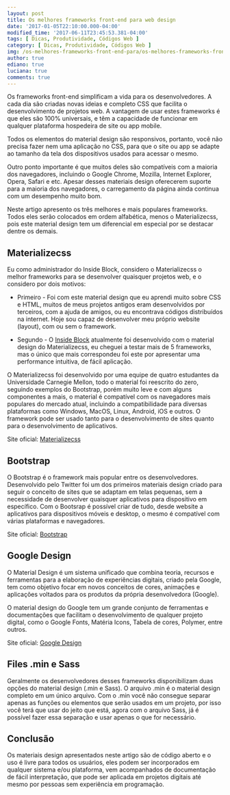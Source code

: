 ```yaml
---
layout: post
title: Os melhores frameworks front-end para web design
date: '2017-01-05T22:10:00.000-04:00'
modified_time: '2017-06-11T23:45:53.381-04:00'
tags: [ Dicas, Produtividade, Códigos Web ]
category: [ Dicas, Produtividade, Códigos Web ]
img: /os-melhores-frameworks-front-end-para/os-melhores-frameworks-front-end-para.jpg
author: true
ediano: true
luciana: true
comments: true
---
```


Os frameworks front-end simplificam a vida para os desenvolvedores. A cada dia são criadas novas ideias e completo CSS que facilita o desenvolvimento de projetos web. A vantagem de usar estes frameworks é que eles são 100% universais, e têm a capacidade de funcionar em qualquer plataforma hospedeira de site ou app mobile.

Todos os elementos do material design são responsivos, portanto, você não precisa fazer nem uma aplicação no CSS, para que o site ou app se adapte ao tamanho da tela dos dispositivos usados para acessar o mesmo.

Outro ponto importante é que muitos deles são compatíveis com a maioria dos navegadores, incluindo o Google Chrome, Mozilla, Internet Explorer, Opera, Safari e etc. Apesar desses materiais design oferecerem suporte para a maioria dos navegadores, o carregamento da página ainda continua com um desempenho muito bom.

Neste artigo apresento os três melhores e mais populares frameworks. Todos eles serão colocados em ordem alfabética, menos o Materializecss, pois este material design tem um diferencial em especial por se destacar dentre os demais.

## Materializecss
Eu como administrador do Inside Block, considero o Materializecss o melhor frameworks para se desenvolver quaisquer projetos web, e o considero por dois motivos:

* Primeiro - Foi com este material design que eu aprendi muito sobre CSS e HTML, muitos de meus projetos antigos eram desenvolvidos por terceiros, com a ajuda de amigos, ou eu encontrava códigos distribuídos na internet. Hoje sou capaz de desenvolver meu próprio website (layout), com ou sem o framework.

* Segundo - O <a href="http://www.insideblock.com/" target="_blank">Inside Block</a> atualmente foi desenvolvido com o material design do Materializecss, eu cheguei a testar mais de 5 frameworks, mas o único que mais correspondeu foi este por apresentar uma performance intuitiva, de fácil aplicação.

O Materializecss foi desenvolvido por uma equipe de quatro estudantes da Universidade Carnegie Mellon, todo o material foi reescrito do zero, seguindo exemplos do Bootstrap, porém muito leve e com alguns componentes a mais, o material é compatível com os navegadores mais populares do mercado atual, incluindo a compatibilidade para diversas plataformas como Windows, MacOS, Linux, Android, iOS e outros. O framework pode ser usado tanto para o desenvolvimento de sites quanto para o desenvolvimento de aplicativos.

Site oficial: <a href="http://materializecss.com/" rel="nofollow" target="_blank">Materializecss</a>

## Bootstrap
O Bootstrap é o framework mais popular entre os desenvolvedores. Desenvolvido pelo Twitter foi um dos primeiros materiais design criado para seguir o conceito de sites que se adaptam em telas pequenas, sem a necessidade de desenvolver quaisquer aplicativos para dispositivo em específico. Com o Bootsrap é possível criar de tudo, desde website a aplicativos para dispositivos móveis e desktop, o mesmo é compatível com várias plataformas e navegadores.

Site oficial: <a href="http://getbootstrap.com.br/" rel="nofollow" target="_blank">Bootstrap</a>

## Google Design
O Material Design é um sistema unificado que combina teoria, recursos e ferramentas para a elaboração de experiências digitais, criado pela Google, tem como objetivo focar em novos conceitos de cores, animações e aplicações voltados para os produtos da própria desenvolvedora (Google).

O material design do Google tem um grande conjunto de ferramentas e documentações que facilitam o desenvolvimento de qualquer projeto digital, como o Google Fonts, Matéria Icons, Tabela de cores, Polymer, entre outros.

Site oficial: <a href="https://design.google.com/" rel="nofollow" target="_blank">Google Design</a>

## Files .min e Sass
Geralmente os desenvolvedores desses frameworks disponibilizam duas opções do material design (.min e Sass). O arquivo .min é o material design completo em um único arquivo. Com o .min você não consegue separar apenas as funções ou elementos que serão usados em um projeto, por isso você terá que usar do jeito que está, agora com o arquivo Sass, já é possível fazer essa separação e usar apenas o que for necessário.

## Conclusão
Os materiais design apresentados neste artigo são de código aberto e o uso é livre para todos os usuários, eles podem ser incorporados em qualquer sistema e/ou plataforma, vem acompanhados de documentação de fácil interpretação, que pode ser aplicada em projetos digitais até mesmo por pessoas sem experiência em programação.
